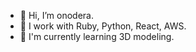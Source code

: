 - 👋 Hi, I’m onodera.
- 👀 I work with Ruby, Python, React, AWS.
- 🌱 I'm currently learning 3D modeling.
